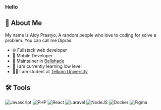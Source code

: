 ### Hello

## 📝 About Me
My name is Aldy Prastyo, A random people who love to coding for solve a problem. You can call me Dipras
- :globe_with_meridians: Fullstack web developer
- :iphone: Mobile Developer
- 📝 Maintainer in [Bellshade](https://github.com/bellshade)
- 🌱 I am currently learning low level
- 👨‍🎓 I am student at [Telkom University](https://surabaya.telkomuniversity.ac.id/)

## 🛠 Tools

![Javascript](https://img.shields.io/badge/JavaScript-323330?style=for-the-badge&logo=javascript&logoColor=F7DF1E) ![PHP](https://img.shields.io/badge/PHP-777BB4?style=for-the-badge&logo=php&logoColor=white) ![React](https://img.shields.io/badge/React-20232A?style=for-the-badge&logo=react&logoColor=61DAFB) ![Laravel](https://img.shields.io/badge/Laravel-FF2D20?style=for-the-badge&logo=laravel&logoColor=white) ![NodeJS](https://img.shields.io/badge/Node.js-339933?style=for-the-badge&logo=nodedotjs&logoColor=white) ![Docker](https://img.shields.io/badge/docker-%230db7ed.svg?style=for-the-badge&logo=docker&logoColor=white) ![Figma](https://img.shields.io/badge/figma-%23F24E1E.svg?style=for-the-badge&logo=figma&logoColor=white)
